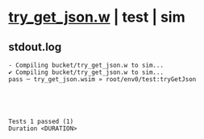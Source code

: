 # [try_get_json.w](../../../../examples/tests/valid/try_get_json.w) | test | sim

## stdout.log
```log
- Compiling bucket/try_get_json.w to sim...
✔ Compiling bucket/try_get_json.w to sim...
pass ─ try_get_json.wsim » root/env0/test:tryGetJson
 




Tests 1 passed (1) 
Duration <DURATION>

```

